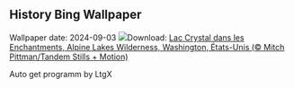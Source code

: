## History Bing Wallpaper
Wallpaper date: 2024-09-03
![](https://www.bing.com/th?id=OHR.AlpineLakes_FR-FR5224136914_UHD.jpg&w=1000)Download: [Lac Crystal dans les Enchantments, Alpine Lakes Wilderness, Washington, États-Unis (© Mitch Pittman/Tandem Stills + Motion)](https://www.bing.com/th?id=OHR.AlpineLakes_FR-FR5224136914_UHD.jpg)

Auto get programm by LtgX
